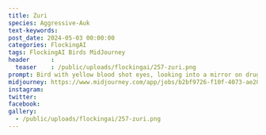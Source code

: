 ```yaml
---
title: Zuri
species: Aggressive-Auk
text-keywords: 
post_date: 2024-05-03 00:00:00
categories: FlockingAI
tags: FlockingAI Birds MidJourney 
header      :
  teaser    : /public/uploads/flockingai/257-zuri.png
prompt: Bird with yellow blood shot eyes, looking into a mirror on drugs, scared, fear and loathing, gonzo, manga, artistic creative
midjourney: https://www.midjourney.com/app/jobs/b2bf9726-f10f-4073-ae20-292bfe99e3f7
instagram: 
twitter: 
facebook: 
gallery: 
  - /public/uploads/flockingai/257-zuri.png
---
```



